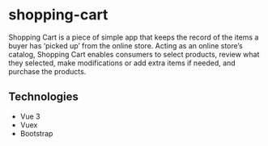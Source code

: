# shopping-cart

Shopping Cart is a piece of simple app that keeps the record of the items a buyer has ‘picked up’ from the online store. Acting as an online store’s catalog, Shopping Cart enables consumers to select products, review what they selected, make modifications or add extra items if needed, and purchase the products.

## Technologies

- Vue 3
- Vuex
- Bootstrap
